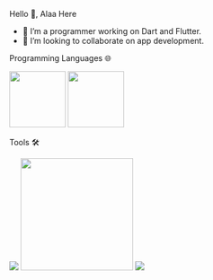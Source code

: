 
Hello 👋, Alaa Here

- 🔭 I’m a programmer working on Dart and Flutter.
- 👯 I’m looking to collaborate on app development.

Programming Languages 🌐

<img src="https://user-images.githubusercontent.com/122216335/224574237-9c4e6435-3424-4025-9f1d-7c02b77e2969.svg" width="100">         <img src="https://user-images.githubusercontent.com/122216335/224574255-abd9c3d2-c0dc-420a-adcf-db99f8007cc9.svg" width="100"> 

Tools 🛠️

<img src="https://user-images.githubusercontent.com/122216335/224574330-33799814-7ecb-496d-8821-759dfffe02bc.png">    
<img src="https://user-images.githubusercontent.com/122216335/224575043-cd2d9445-2c00-4803-b6fb-614135408ec8.svg" width="200" >    
<img src="https://user-images.githubusercontent.com/122216335/224574437-3e280f2f-064c-4cee-ba4e-806c6028e11f.png" >


